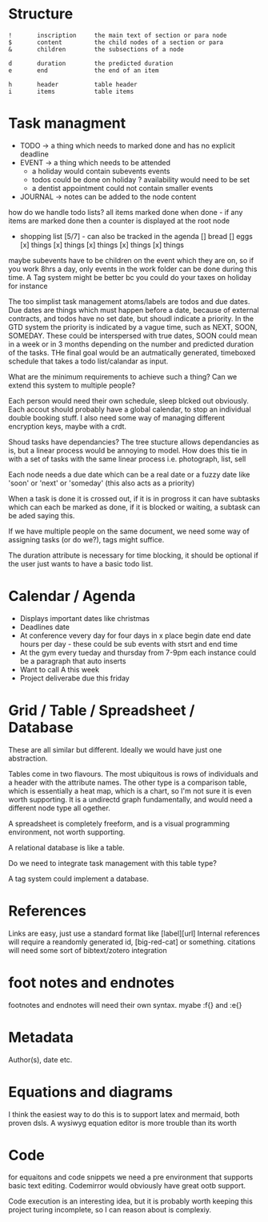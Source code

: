 # Structure

```
!       inscription     the main text of section or para node
$       content         the child nodes of a section or para
&       children        the subsections of a node

d       duration        the predicted duration
e       end             the end of an item

h       header          table header
i       items           table items
```

# Task managment

- TODO -> a thing which needs to marked done and has no explicit deadline
- EVENT -> a thing which needs to be attended
   - a holiday would contain subevents events
   - todos could be done on holiday ? availability would need to be set
   - a dentist appointment could not contain smaller events
- JOURNAL -> notes can be added to the node content

how do we handle todo lists? all items marked done when done - if any items are marked done then a counter is displayed at the root node

- shopping list [5/7] - can also be tracked in the agenda
   [] bread
   [] eggs
   [x] things 
   [x] things 
   [x] things 
   [x] things 
   [x] things 


maybe subevents have to be children on the event which they are on, so if you work 8hrs a day, only events in the work folder can be done during this time. A Tag system might be better bc you could do your taxes on holiday for instance

The too simplist task management atoms/labels are todos and due dates. Due dates are things which must happen before a date, because of external contracts, and todos have no set date, but shoudl indicate a priority. In the GTD system the priority is indicated by a vague time, such as NEXT, SOON, SOMEDAY. These could be interspersed with true dates, SOON could mean in a week or in 3 months depending on the number and predicted duration of the tasks. THe final goal would be an autmatically generated, timeboxed schedule that takes a todo list/calandar as input.

What are the minimum requirements to achieve such a thing? Can we extend this system to multiple people?

Each person would need their own schedule, sleep blcked out obviously. Each accout should probably have a global calendar, to stop an individual double booking stuff. I also need some way of managing different encryption keys, maybe with a crdt.


Shoud tasks have dependancies? The tree stucture allows dependancies as is, but a linear process would be annoying to model. How does this tie in with a set of tasks with the same linear process i.e. photograph, list, sell

Each node needs a due date which can be a real date or a fuzzy date like 'soon' or 'next' or 'someday' (this also acts as a priority)

When a task is done it is crossed out, if it is in progross it can have subtasks which can each be marked as done, if it is blocked or waiting, a subtask can be aded saying this.

If we have multiple people on the same document, we need some way of assigning tasks (or do we?), tags might suffice.


The duration attribute is necessary for time blocking, it should be optional if the user just wants to have a basic todo list.

# Calendar / Agenda

- Displays important dates like christmas
- Deadlines
    date
- At conference vevery day for four days in x place
    begin date
    end date
    hours per day - these could be sub events with stsrt and end time
- At the gym every tueday and thursday from 7-9pm
    each instance could be a paragraph that auto inserts
- Want to call A this week
- Project deliverabe due this friday


# Grid / Table / Spreadsheet / Database
These are all similar but different. Ideally we would have just one abstraction.

Tables come in two flavours. The most ubiquitous is rows of individuals and a header with the attribute names. The other type is a comparison table, which is essentially a heat map, which is a chart, so I'm not sure it is even worth supporting. It is a undirectd graph fundamentally, and would need a different node type all ogether.

A spreadsheet is completely freeform, and is a visual programming environment, not worth supporting.

A relational database is like a table.

Do we need to integrate task management with this table type?

A tag system could implement a database.

# References

Links are easy, just use a standard format like [label][url]
Internal references will require a reandomly generated id, [big-red-cat] or something.
citations will need some sort of bibtext/zotero integration

# foot notes and endnotes
footnotes and endnotes will need their own syntax. myabe :f{} and :e{} 

# Metadata
Author(s), date etc.

# Equations and diagrams
I think the easiest way to do this is to support latex and mermaid, both proven dsls. A wysiwyg equation editor is more trouble than its worth

# Code
for equaitons and code snippets we need a pre environment that supports basic text editing. Codemirror would obviously have great ootb support.

Code execution is an interesting idea, but it is probably worth keeping this project turing incomplete, so I can reason about is complexiy.
